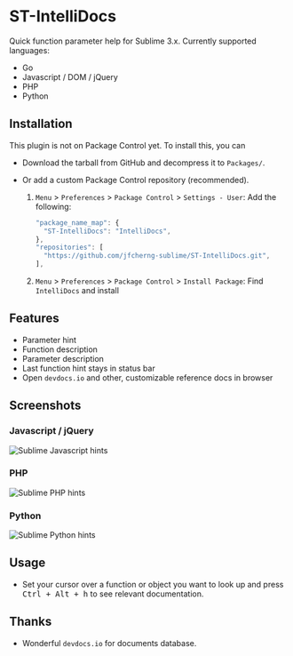 # ST-IntelliDocs

Quick function parameter help for Sublime 3.x.
Currently supported languages:

- Go
- Javascript / DOM / jQuery
- PHP
- Python

## Installation

This plugin is not on Package Control yet. To install this, you can

- Download the tarball from GitHub and decompress it to `Packages/`.
- Or add a custom Package Control repository (recommended).

  1. `Menu` > `Preferences` > `Package Control` > `Settings - User`:
     Add the following:

     ```js
     "package_name_map": {
       "ST-IntelliDocs": "IntelliDocs",
     },
     "repositories": [
       "https://github.com/jfcherng-sublime/ST-IntelliDocs.git",
     ],
     ```

  1. `Menu` > `Preferences` > `Package Control` > `Install Package`:
     Find `IntelliDocs` and install

## Features

- Parameter hint
- Function description
- Parameter description
- Last function hint stays in status bar
- Open `devdocs.io` and other, customizable reference docs in browser

## Screenshots

### Javascript / jQuery

![Sublime Javascript hints](https://raw.github.com/jfcherng-sublime/ST-IntelliDocs/master/docs/intellidocs-javascript.png)

### PHP

![Sublime PHP hints](https://raw.github.com/jfcherng-sublime/ST-IntelliDocs/master/docs/intellidocs-php.png)

### Python

![Sublime Python hints](https://raw.github.com/jfcherng-sublime/ST-IntelliDocs/master/docs/intellidocs-python.png)

## Usage

- Set your cursor over a function or object you want to look up
  and press <kbd>Ctrl + Alt + h</kbd> to see relevant documentation.

## Thanks

- Wonderful `devdocs.io` for documents database.
